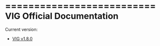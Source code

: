 ==========================
VIG Official Documentation
==========================

Current version:

* [VIG v1.8.0](v1.8.0/local-index.md)
